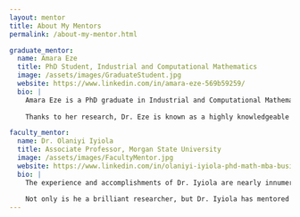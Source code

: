 ```yaml
---
layout: mentor
title: About My Mentors
permalink: /about-my-mentor.html

graduate_mentor:
  name: Amara Eze
  title: PhD Student, Industrial and Computational Mathematics
  image: /assets/images/GraduateStudent.jpg
  website: https://www.linkedin.com/in/amara-eze-569b59259/
  bio: |
    Amara Eze is a PhD graduate in Industrial and Computational Mathematics. She focuses on developing and applying advanced mathematical methods and computational techniques to solve real-world issues. Her current research explores how to figure out efficient inertial algorithms to solve equilibrium problems and how these solutions can be applied to heart disease prediction.
    
    Thanks to her research, Dr. Eze is known as a highly knowledgeable and respected member of the field of mathematics. She has been involved in many conferences such as NAM (National Association of Mathematicians) MATHFest, where alongside a colleague, she received the Outstanding Graduate Oral Presentation Award for their **thought-provoking** presentation on a novel approach to solving the image reconstruction problem. Dr. Eze has also facilitated some conferences herself, co-hosting the "Let's Talk About It: Using Discussion to Facilitate Learning" workshop, showcasing her commitment to fostering higher learning throughout the world.

faculty_mentor:
  name: Dr. Olaniyi Iyiola
  title: Associate Professor, Morgan State University
  image: /assets/images/FacultyMentor.jpg
  website: https://www.linkedin.com/in/olaniyi-iyiola-phd-math-mba-business-analytics-89073455/
  bio: |
    The experience and accomplishments of Dr. Iyiola are nearly innumerable. Across his 20+ years of experience in academia and research, he has obtained master's degrees in Business Administration, Science, and Mathematics, and a PhD in Computational and Applied Mathematics. He has published over 100 research articles on topics ranging from computing a fractional diffusion equation model for cancer tumors to finding exact solutions of generalized multidimensional mathematical physics models via the sub-equation model.
    
    Not only is he a brilliant researcher, but Dr. Iyiola has mentored dozens of students and has been successful in unleashing their potential. At the G.R.I.N.D Conference hosted by Morgan State University, four of his mentees presented theses on their research topics in 3-minute presentations, with two of the four mentees being awarded for their excellence and one of them becoming the first-ever grand winner. This showcases Dr. Iyiola's commitment and success in creating a bright future in the industry.
---
```

